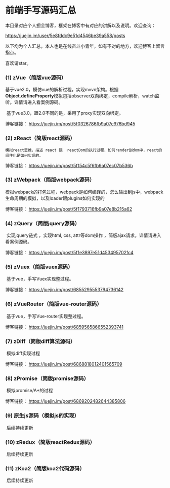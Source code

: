 # 前端手写源码汇总

本目录对应个人掘金博客，框架在博客中有对应的讲解以及说明。欢迎查询：

 https://juejin.im/user/5e8fddc9e51d4546be39a558/posts 

以下均为个人汇总，本人也是在线奋斗小青年，如有不对的地方，欢迎博客上留言指点。



喜欢请star。



### (1) zVue（简版vue源码）

​     基于vue2.0，模仿vue的解析过程，实现mvvn架构。根据**Object.defineProperty**模拟包括observer双向绑定，compile解析，watch监听。详情请进入看案例源码。

​	 基于vue3.0，跟2.0不同的是，采用了proxy实现双向绑定。

博客链接： https://juejin.im/post/5f0326786fb9a07e976bd945 



### (2) zReact（简版react源码）

 	模拟react思维，描述 react 跟  reactDom的执行过程，如何render到dom中，react的组件化是如何实现的。

博客链接： https://juejin.im/post/5f154c5f6fb9a07ec07b536b 



### (3) zWebpack（简版webpack源码）

​	模拟webpack的打包过程，webpack是如何编译的，怎么输出到js中，webpack生命周期的模拟，以及loader跟plugins如何实现的

博客链接： https://juejin.im/post/5f1793716fb9a07e8b215a62 



### (4) zQuery（简版jquery源码）

​       实现jquery链式 ，实现html, css, attr等dom操作  ，简版ajax请求。详情请进入看案例源码。

博客链接： https://juejin.im/post/5f1e3897e51d453495702fc4



### (5) zVuex（简版vuex源码）

​	  基于vue，手写Vuex实现整过程。

博客链接： https://juejin.im/post/6855295553794736142



### (6) zVueRouter（简版vue-router源码）

​	  	  基于vue，手写Vue-router实现整过程。

博客链接： https://juejin.im/post/6859565866552393741



### (7) zDiff（简版diff算法源码）

​	    模拟diff实现过程

博客链接： https://juejin.im/post/6868818012401565709



### (8) zPromise（简版promise源码）

​	  模拟promise/A+的过程

博客链接： https://juejin.im/post/6869202482644385806



### (9) 原生js源码（模拟js的实现）

​	  后续持续更新



### (10) zRedux（简版reactRedux源码）

​	  后续持续更新



### (11) zKoa2（简版koa2代码源码）

​	  后续持续更新